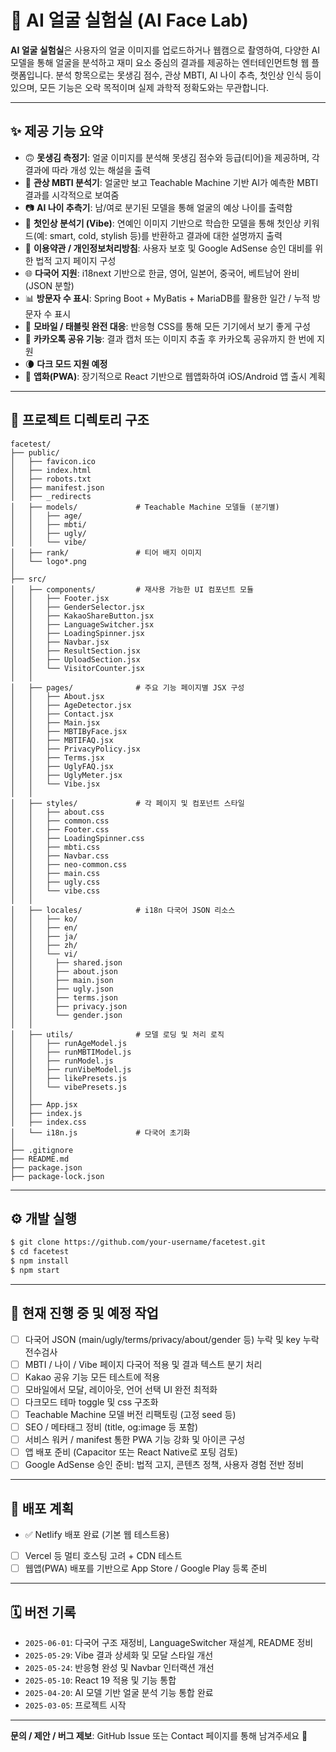 # 🧠 AI 얼굴 실험실 (AI Face Lab)

**AI 얼굴 실험실**은 사용자의 얼굴 이미지를 업로드하거나 웹캠으로 촬영하여, 다양한 AI 모델을 통해 얼굴을 분석하고 재미 요소 중심의 결과를 제공하는 엔터테인먼트형 웹 플랫폼입니다. 분석 항목으로는 못생김 점수, 관상 MBTI, AI 나이 추측, 첫인상 인식 등이 있으며, 모든 기능은 오락 목적이며 실제 과학적 정확도와는 무관합니다.

---

## ✨ 제공 기능 요약

- 🙃 **못생김 측정기**: 얼굴 이미지를 분석해 못생김 점수와 등급(티어)을 제공하며, 각 결과에 따라 개성 있는 해설을 출력
- 🔮 **관상 MBTI 분석기**: 얼굴만 보고 Teachable Machine 기반 AI가 예측한 MBTI 결과를 시각적으로 보여줌
- 📷 **AI 나이 추측기**: 남/여로 분기된 모델을 통해 얼굴의 예상 나이를 출력함
- 💖 **첫인상 분석기 (Vibe)**: 연예인 이미지 기반으로 학습한 모델을 통해 첫인상 키워드(예: smart, cold, stylish 등)를 반환하고 결과에 대한 설명까지 출력
- 🧾 **이용약관 / 개인정보처리방침**: 사용자 보호 및 Google AdSense 승인 대비를 위한 법적 고지 페이지 구성
- 🌐 **다국어 지원**: i18next 기반으로 한글, 영어, 일본어, 중국어, 베트남어 완비 (JSON 분할)
- 📊 **방문자 수 표시**: Spring Boot + MyBatis + MariaDB를 활용한 일간 / 누적 방문자 수 표시
- 📱 **모바일 / 태블릿 완전 대응**: 반응형 CSS를 통해 모든 기기에서 보기 좋게 구성
- 💬 **카카오톡 공유 기능**: 결과 캡처 또는 이미지 추출 후 카카오톡 공유까지 한 번에 지원
- 🌘 **다크 모드 지원 예정**
- 📲 **앱화(PWA)**: 장기적으로 React 기반으로 웹앱화하여 iOS/Android 앱 출시 계획

---

## 📁 프로젝트 디렉토리 구조

```
facetest/
├── public/
│   ├── favicon.ico
│   ├── index.html
│   ├── robots.txt
│   ├── manifest.json
│   ├── _redirects
│   ├── models/             # Teachable Machine 모델들 (분기별)
│   │   ├── age/
│   │   ├── mbti/
│   │   ├── ugly/
│   │   └── vibe/
│   ├── rank/               # 티어 배지 이미지
│   └── logo*.png
│
├── src/
│   ├── components/         # 재사용 가능한 UI 컴포넌트 모듈
│   │   ├── Footer.jsx
│   │   ├── GenderSelector.jsx
│   │   ├── KakaoShareButton.jsx
│   │   ├── LanguageSwitcher.jsx
│   │   ├── LoadingSpinner.jsx
│   │   ├── Navbar.jsx
│   │   ├── ResultSection.jsx
│   │   ├── UploadSection.jsx
│   │   └── VisitorCounter.jsx
│   │
│   ├── pages/              # 주요 기능 페이지별 JSX 구성
│   │   ├── About.jsx
│   │   ├── AgeDetector.jsx
│   │   ├── Contact.jsx
│   │   ├── Main.jsx
│   │   ├── MBTIByFace.jsx
│   │   ├── MBTIFAQ.jsx
│   │   ├── PrivacyPolicy.jsx
│   │   ├── Terms.jsx
│   │   ├── UglyFAQ.jsx
│   │   ├── UglyMeter.jsx
│   │   └── Vibe.jsx
│   │
│   ├── styles/             # 각 페이지 및 컴포넌트 스타일
│   │   ├── about.css
│   │   ├── common.css
│   │   ├── Footer.css
│   │   ├── LoadingSpinner.css
│   │   ├── mbti.css
│   │   ├── Navbar.css
│   │   ├── neo-common.css
│   │   ├── main.css
│   │   ├── ugly.css
│   │   └── vibe.css
│   │
│   ├── locales/            # i18n 다국어 JSON 리소스
│   │   ├── ko/
│   │   ├── en/
│   │   ├── ja/
│   │   ├── zh/
│   │   └── vi/
│   │     ├── shared.json
│   │     ├── about.json
│   │     ├── main.json
│   │     ├── ugly.json
│   │     ├── terms.json
│   │     ├── privacy.json
│   │     └── gender.json
│   │
│   ├── utils/              # 모델 로딩 및 처리 로직
│   │   ├── runAgeModel.js
│   │   ├── runMBTIModel.js
│   │   ├── runModel.js
│   │   ├── runVibeModel.js
│   │   ├── likePresets.js
│   │   └── vibePresets.js
│   │
│   ├── App.jsx
│   ├── index.js
│   ├── index.css
│   └── i18n.js             # 다국어 초기화
│
├── .gitignore
├── README.md
├── package.json
├── package-lock.json
```

---

## ⚙️ 개발 실행

```bash
$ git clone https://github.com/your-username/facetest.git
$ cd facetest
$ npm install
$ npm start
```

---

## 🔧 현재 진행 중 및 예정 작업

- [ ] 다국어 JSON (main/ugly/terms/privacy/about/gender 등) 누락 및 key 누락 전수검사
- [ ] MBTI / 나이 / Vibe 페이지 다국어 적용 및 결과 텍스트 분기 처리
- [ ] Kakao 공유 기능 모든 테스트에 적용
- [ ] 모바일에서 모달, 레이아웃, 언어 선택 UI 완전 최적화
- [ ] 다크모드 테마 toggle 및 css 구조화
- [ ] Teachable Machine 모델 버전 리팩토링 (고정 seed 등)
- [ ] SEO / 메타태그 정비 (title, og:image 등 포함)
- [ ] 서비스 워커 / manifest 통한 PWA 기능 강화 및 아이콘 구성
- [ ] 앱 배포 준비 (Capacitor 또는 React Native로 포팅 검토)
- [ ] Google AdSense 승인 준비: 법적 고지, 콘텐츠 정책, 사용자 경험 전반 정비

---

## 🚀 배포 계획

- ✅ Netlify 배포 완료 (기본 웹 테스트용)
- [ ] Vercel 등 멀티 호스팅 고려 + CDN 테스트
- [ ] 웹앱(PWA) 배포를 기반으로 App Store / Google Play 등록 준비

---

## 🗓 버전 기록

- `2025-06-01`: 다국어 구조 재정비, LanguageSwitcher 재설계, README 정비
- `2025-05-29`: Vibe 결과 상세화 및 모달 스타일 개선
- `2025-05-24`: 반응형 완성 및 Navbar 인터랙션 개선
- `2025-05-10`: React 19 적용 및 기능 통합
- `2025-04-20`: AI 모델 기반 얼굴 분석 기능 통합 완료
- `2025-03-05`: 프로젝트 시작

---

**문의 / 제안 / 버그 제보**: GitHub Issue 또는 Contact 페이지를 통해 남겨주세요 🙇
